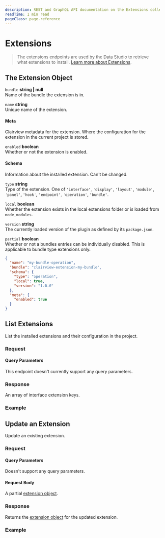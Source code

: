 ```yaml
---
description: REST and GraphQL API documentation on the Extensions collection in Clairview.
readTime: 1 min read
pageClass: page-reference
---
```


# Extensions

> The extensions endpoints are used by the Data Studio to retrieve what extensions to install.
> [Learn more about Extensions](/user-guide/overview/glossary#extensions).

## The Extension Object

`bundle` **string | null**\
Name of the bundle the extension is in.

`name` **string**\
Unique name of the extension.

#### Meta

Clairview metadata for the extension. Where the configuration for the extension in the current project is stored.

`enabled` **boolean**\
Whether or not the extension is enabled.

#### Schema

Information about the installed extension. Can't be changed.

`type` **string**\
Type of the extension. One of `'interface'`, `'display'`, `'layout'`, `'module'`, `'panel'`, `'hook'`, `'endpoint'`, `'operation'`,
`'bundle'`.

`local` **boolean**\
Whether the extension exists in the local extensions folder or is loaded from `node_modules`.

`version` **string**\
The currently loaded version of the plugin as defined by its `package.json`.

`partial` **boolean**\
Whether or not a bundles entries can be individually disabled. This is applicable to bundle type extensions only.

```json
{
  "name": "my-bundle-operation",
  "bundle": "clairview-extension-my-bundle",
  "schema": {
    "type": "operation",
    "local": true,
    "version": "1.0.0"
  },
  "meta": {
    "enabled": true
  }
}
```

## List Extensions

List the installed extensions and their configuration in the project.

### Request

<SnippetToggler :choices="['REST', 'GraphQL', 'SDK']" group="api">
<template #rest>

`GET /extensions/`

</template>
<template #graphql>

`POST /graphql/system`

```graphql
type Query {
	extensions: [extension]
}
```

</template>
<template #sdk>

```js
import { createClairview, rest, readExtensions } from '@clairview/sdk';

const client = createClairview('clairview_project_url').with(rest());

const result = await client.request(readExtensions());
```

</template>
</SnippetToggler>

#### Query Parameters

This endpoint doesn't currently support any query parameters.

### Response

An array of interface extension keys.

### Example

<SnippetToggler :choices="['REST', 'GraphQL', 'SDK']" group="api">
<template #rest>

`GET /extensions/`

</template>
<template #graphql>

`POST /graphql/system`

```graphql
query {
	extensions {
		name
		type
	}
}
```

</template>
<template #sdk>

```js
import { createClairview, rest, readExtensions } from '@clairview/sdk';

const client = createClairview('https://clairview.example.com').with(rest());

const result = await client.request(readExtensions());
```

</template>
</SnippetToggler>

## Update an Extension

Update an existing extension.

### Request

<SnippetToggler :choices="['REST', 'GraphQL', 'SDK']" group="api">
<template #rest>

`PATCH /extensions/:bundleOrName/:name?`

Provide a partial [extension object](#the-extension-object) as the body of your request.

</template>
<template #graphql>

`POST /graphql/system`

```graphql
type Mutation {
	update_extensions_item(bundle: String, name: String!, data: update_clairview_extensions_input!): clairview_extensions
}
```

</template>
<template #sdk>

```js
import { createClairview, rest, updateExtension } from '@clairview/sdk';

const client = createClairview('clairview_project_url').with(rest());

const result = await client.request(updateExtension(bundle, name, partial_extension_object));
```

</template>
</SnippetToggler>

#### Query Parameters

Doesn't support any query parameters.

#### Request Body

A partial [extension object](#the-extension-object).

### Response

Returns the [extension object](#the-extension-object) for the updated extension.

### Example

<SnippetToggler :choices="['REST', 'GraphQL', 'SDK']" group="api">
<template #rest>

`PATCH /extensions/my-bundle/draw-interface`

```json
{
	"meta": {
		"enabled": false
	}
}
```

</template>
<template #graphql>

`POST /graphql/system`

```graphql
mutation {
	update_extensions_item(bundle: null, name: "my-custom-display", data: { meta: { enabled: true } }) {
		name
		type
	}
}
```

</template>
<template #sdk>

```js
import { createClairview, rest, updateExtension } from '@clairview/sdk';

const client = createClairview('https://clairview.example.com').with(rest());

const result = await client.request(
	updateExtension('clairview-extension-bundle', 'stock-display', {
		meta: {
			enabled: false
		},
	})
);
```

</template>
</SnippetToggler>
